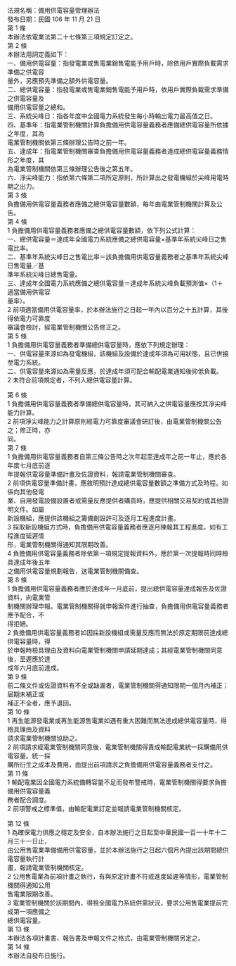 法規名稱：備用供電容量管理辦法  
發布日期：民國 106 年 11 月 21 日  
第 1 條  
本辦法依電業法第二十七條第三項規定訂定之。  
第 2 條  
本辦法用詞定義如下：  
一、備用供電容量：指發電業或售電業銷售電能予用戶時，除依用戶實際負載需求準備之供電容  
量外，另應預先準備之額外供電容量。  
二、總供電容量：指發電業或售電業銷售電能予用戶時，依用戶實際負載需求準備之供電容量及  
備用供電容量之總和。  
三、系統尖峰日：指各年度中全國電力系統發生每小時輸出電力最高值之日。  
四、基準年：指電業管制機關計算負擔備用供電容量義務者應備總供電容量所依據之年度，其為  
電業管制機關依第三條辦理公告時之前一年。  
五、達成年：指電業管制機關審查負擔備用供電容量義務者達成總供電容量義務情形之年度，其  
為電業管制機關依第三條辦理公告後之第五年。  
六、淨尖峰能力：指依第六條第二項所定原則，所計算出之發電機組於尖峰用電時期之出力。  
第 3 條  
負擔備用供電容量義務者應備之總供電容量數額，每年由電業管制機關計算及公告。  
第 4 條  
1 負擔備用供電容量義務者應備之總供電容量數額，依下列公式計算：  
一、總供電容量＝達成年全國電力系統應備之總供電容量×基準年系統尖峰日之售電比率。  
二、基準年系統尖峰日之售電比率＝該負擔備用供電容量義務者之基準年系統尖峰日售電量／基  
準年系統尖峰日總售電量。  
三、達成年全國電力系統應備之總供電容量＝達成年系統尖峰負載預測值×（1＋適當備用供電容  
量率）。  
2 前項適當備用供電容量率，於本辦法施行之日起一年內以百分之十五計算，其後得依電力可靠度  
審議會檢討，經電業管制機關公告修正之。  
第 5 條  
1 負擔備用供電容量義務者準備總供電容量時，應依下列規定辦理：  
一、供電容量來源如為發電機組，該機組及設備於達成年須為可用狀態，且已併接至電力系統。  
二、供電容量來源如為需量反應，於達成年須可配合輸配電業通知後抑低負載。  
2 未符合前項規定者，不列入總供電容量計算。  


第 6 條  
1 負擔備用供電容量義務者準備總供電容量時，其可納入之供電容量應按其淨尖峰能力計算。  
2 前項淨尖峰能力之計算原則經電力可靠度審議會研訂後，由電業管制機關公告之；修正時，亦  
同。  
第 7 條  
1 負擔備用供電容量義務者自第三條公告時之次年起至達成年之前一年止，應於各年度七月底前逐  
年提報供電容量準備計畫及佐證資料，報請電業管制機關審查。  
2 前項供電容量準備計畫，應敘明預計達成總供電容量數額之準備方式及時程。如係向其他發電  
業、自用發電設備設置者或需量反應提供者購買時，應提供相關交易契約或其他證明文件。如屬  
新設機組，應提供該機組之籌備創設許可及逐月工程進度計畫。  
3 採取新設機組方式時，負擔備用供電容量義務者應逐月陳報其工程進度。如有工程進度延遲情  
形，電業管制機關得通知其限期改善。  
4 負擔備用供電容量義務者除依第一項規定提報資料外，應於第一次提報時同時檢具達成年後五年  
之備用供電容量規劃報告，送電業管制機關備查。  
第 8 條  
1 負擔備用供電容量義務者應於達成年一月底前，提出總供電容量達成報告及佐證資料，向電業管  
制機關辦理申報。電業管制機關得就申報案件進行抽查，負擔備用供電容量義務者應予配合，不  
得拒絕。  
2 負擔備用供電容量義務者如因採新設機組或需量反應而無法於原定期限前達成總供電容量時，得  
於申報時檢具理由及資料向電業管制機關申請延期達成；其經電業管制機關同意後，至遲應於達  
成年六月底前達成。  
第 9 條  
前二條文件或佐證資料有不全或缺漏者，電業管制機關得通知限期一個月內補正；屆期未補正或  
補正不全者，應予退回。  
第 10 條  
1 再生能源發電業或再生能源售電業如遇有重大困難而無法達成總供電容量時，得檢具理由及資料  
請求電業管制機關協助之。  
2 前項請求經電業管制機關同意後，電業管制機關得責成輸配電業統一採購備用供電容量。統一採  
購所衍生之成本及費用，由提出前項請求之負擔備用供電容量義務者支付之。  
第 11 條  
1 輸配電業因全國電力系統備轉容量不足而發布警戒時，電業管制機關得要求負擔備用供電容量義  
務者配合調度。  
2 前項警戒之標準值，由輸配電業訂定並報請電業管制機關核定。  


第 12 條  
1 為確保電力供應之穩定及安全，自本辦法施行之日起至中華民國一百一十年十二月三十一日止，  
由公用售電業準備備用供電容量，並於本辦法施行之日起六個月內提出該期間總供電容量執行計  
畫，報請電業管制機關核定。  
2 公用售電業為前項計畫之執行，有與原定計畫不符或進度延遲等情形，電業管制機關得通知公用  
售電業限期改善。  
3 電業管制機關於該期間內，得視全國電力系統供需狀況，要求公用售電業提前完成第一項應備之  
總供電容量。  
第 13 條  
本辦法各項計畫書、報告書及申報文件之格式，由電業管制機關另定之。  
第 14 條  
本辦法自發布日施行。  


